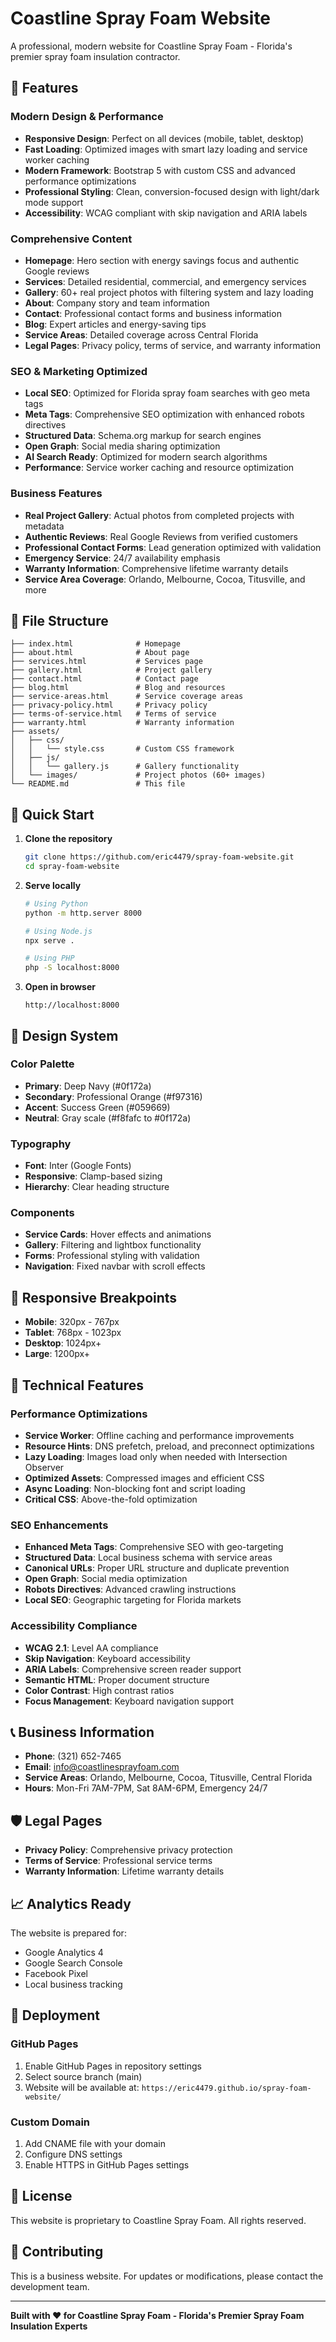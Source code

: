 # Coastline Spray Foam Website

A professional, modern website for Coastline Spray Foam - Florida's premier spray foam insulation contractor.

## 🌟 Features

### Modern Design & Performance
- **Responsive Design**: Perfect on all devices (mobile, tablet, desktop)
- **Fast Loading**: Optimized images with smart lazy loading and service worker caching
- **Modern Framework**: Bootstrap 5 with custom CSS and advanced performance optimizations
- **Professional Styling**: Clean, conversion-focused design with light/dark mode support
- **Accessibility**: WCAG compliant with skip navigation and ARIA labels

### Comprehensive Content
- **Homepage**: Hero section with energy savings focus and authentic Google reviews
- **Services**: Detailed residential, commercial, and emergency services
- **Gallery**: 60+ real project photos with filtering system and lazy loading
- **About**: Company story and team information
- **Contact**: Professional contact forms and business information
- **Blog**: Expert articles and energy-saving tips
- **Service Areas**: Detailed coverage across Central Florida
- **Legal Pages**: Privacy policy, terms of service, and warranty information

### SEO & Marketing Optimized
- **Local SEO**: Optimized for Florida spray foam searches with geo meta tags
- **Meta Tags**: Comprehensive SEO optimization with enhanced robots directives
- **Structured Data**: Schema.org markup for search engines
- **Open Graph**: Social media sharing optimization
- **AI Search Ready**: Optimized for modern search algorithms
- **Performance**: Service worker caching and resource optimization

### Business Features
- **Real Project Gallery**: Actual photos from completed projects with metadata
- **Authentic Reviews**: Real Google Reviews from verified customers
- **Professional Contact Forms**: Lead generation optimized with validation
- **Emergency Service**: 24/7 availability emphasis
- **Warranty Information**: Comprehensive lifetime warranty details
- **Service Area Coverage**: Orlando, Melbourne, Cocoa, Titusville, and more

## 📁 File Structure

```
├── index.html              # Homepage
├── about.html              # About page
├── services.html           # Services page
├── gallery.html            # Project gallery
├── contact.html            # Contact page
├── blog.html               # Blog and resources
├── service-areas.html      # Service coverage areas
├── privacy-policy.html     # Privacy policy
├── terms-of-service.html   # Terms of service
├── warranty.html           # Warranty information
├── assets/
│   ├── css/
│   │   └── style.css       # Custom CSS framework
│   ├── js/
│   │   └── gallery.js      # Gallery functionality
│   └── images/             # Project photos (60+ images)
└── README.md               # This file
```

## 🚀 Quick Start

1. **Clone the repository**
   ```bash
   git clone https://github.com/eric4479/spray-foam-website.git
   cd spray-foam-website
   ```

2. **Serve locally**
   ```bash
   # Using Python
   python -m http.server 8000
   
   # Using Node.js
   npx serve .
   
   # Using PHP
   php -S localhost:8000
   ```

3. **Open in browser**
   ```
   http://localhost:8000
   ```

## 🎨 Design System

### Color Palette
- **Primary**: Deep Navy (#0f172a)
- **Secondary**: Professional Orange (#f97316)
- **Accent**: Success Green (#059669)
- **Neutral**: Gray scale (#f8fafc to #0f172a)

### Typography
- **Font**: Inter (Google Fonts)
- **Responsive**: Clamp-based sizing
- **Hierarchy**: Clear heading structure

### Components
- **Service Cards**: Hover effects and animations
- **Gallery**: Filtering and lightbox functionality
- **Forms**: Professional styling with validation
- **Navigation**: Fixed navbar with scroll effects

## 📱 Responsive Breakpoints

- **Mobile**: 320px - 767px
- **Tablet**: 768px - 1023px
- **Desktop**: 1024px+
- **Large**: 1200px+

## 🔧 Technical Features

### Performance Optimizations
- **Service Worker**: Offline caching and performance improvements
- **Resource Hints**: DNS prefetch, preload, and preconnect optimizations
- **Lazy Loading**: Images load only when needed with Intersection Observer
- **Optimized Assets**: Compressed images and efficient CSS
- **Async Loading**: Non-blocking font and script loading
- **Critical CSS**: Above-the-fold optimization

### SEO Enhancements
- **Enhanced Meta Tags**: Comprehensive SEO with geo-targeting
- **Structured Data**: Local business schema with service areas
- **Canonical URLs**: Proper URL structure and duplicate prevention
- **Open Graph**: Social media optimization
- **Robots Directives**: Advanced crawling instructions
- **Local SEO**: Geographic targeting for Florida markets

### Accessibility Compliance
- **WCAG 2.1**: Level AA compliance
- **Skip Navigation**: Keyboard accessibility
- **ARIA Labels**: Comprehensive screen reader support
- **Semantic HTML**: Proper document structure
- **Color Contrast**: High contrast ratios
- **Focus Management**: Keyboard navigation support

## 📞 Business Information

- **Phone**: (321) 652-7465
- **Email**: info@coastlinesprayfoam.com
- **Service Areas**: Orlando, Melbourne, Cocoa, Titusville, Central Florida
- **Hours**: Mon-Fri 7AM-7PM, Sat 8AM-6PM, Emergency 24/7

## 🛡️ Legal Pages

- **Privacy Policy**: Comprehensive privacy protection
- **Terms of Service**: Professional service terms
- **Warranty Information**: Lifetime warranty details

## 📈 Analytics Ready

The website is prepared for:
- Google Analytics 4
- Google Search Console
- Facebook Pixel
- Local business tracking

## 🚀 Deployment

### GitHub Pages
1. Enable GitHub Pages in repository settings
2. Select source branch (main)
3. Website will be available at: `https://eric4479.github.io/spray-foam-website/`

### Custom Domain
1. Add CNAME file with your domain
2. Configure DNS settings
3. Enable HTTPS in GitHub Pages settings

## 📝 License

This website is proprietary to Coastline Spray Foam. All rights reserved.

## 🤝 Contributing

This is a business website. For updates or modifications, please contact the development team.

---

**Built with ❤️ for Coastline Spray Foam - Florida's Premier Spray Foam Insulation Experts**
